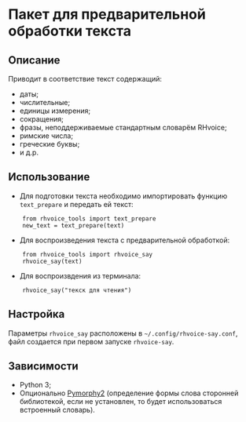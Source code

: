 # Пакет для предварительной обработки текста

## Описание
Приводит в соответствие текст содержащий:

* даты;
* числительные;
* единицы измерения;
* сокращения;
* фразы, неподдерживаемые стандартным словарём RHvoice;
* римские числа;
* греческие буквы;
* и д.р.

## Использование
* Для подготовки текста необходимо импортировать функцию `text_prepare` и передать ей текст:
```
    from rhvoice_tools import text_prepare
    new_text = text_prepare(text)
```
* Для воспроизведения текста с предварительной обработкой:
```
    from rhvoice_tools import rhvoice_say
    rhvoice_say(text)
```    
* Для воспроизвдения из терминала:
```
    rhvoice_say("текск для чтения")
```

## Настройка
Параметры `rhvoice_say` расположены в `~/.config/rhvoice-say.conf`, файл создается при первом запуске `rhvoice-say`.

## Зависимости
* Python 3;
* Опционально [Pymorphy2](https://github.com/kmike/pymorphy2) (определение формы слова сторонней библиотекой, если не установлен, то будет использоваться встроенный словарь).
